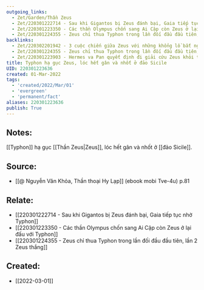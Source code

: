 ```yaml
---
outgoing_links:
  - Zet/Garden/Thần Zeus
  - Zet/220301222714 - Sau khi Gigantos bị Zeus đánh bại, Gaia tiếp tục nhờ Typhon
  - Zet/220301223350 - Các thần Olympus chốn sang Ai Cập còn Zeus ở lại đấu với Typhon
  - Zet/220301224355 - Zeus chỉ thua Typhon trong lần đối đầu đầu tiên, lần 2 Zeus thắng
backlinks:
  - Zet/220302201942 - 3 cuộc chiến giữa Zeus với những khổng lồ bắt nguồn từ tác động của Gaia
  - Zet/220301224355 - Zeus chỉ thua Typhon trong lần đối đầu đầu tiên, lần 2 Zeus thắng
  - Zet/220301223903 - Hermes va Pan quyết định đi giải cứu Zeus khỏi tay Typhon
title: Typhon hạ gục Zeus, lóc hết gân và nhốt ở đảo Sicile
UID: 220301223636
created: 01-Mar-2022
tags:
  - 'created/2022/Mar/01'
  - 'evergreen'
  - 'permanent/fact'
aliases: 220301223636
publish: True
---
```

## Notes:
[[Typhon]] hạ gục [[Thần Zeus|Zeus]], lóc hết gân và nhốt ở [[đảo Sicile]].

## Source:
- [[@ Nguyễn Văn Khỏa, Thần thoại Hy Lạp]] (ebook mobi Tve-4u) p.81

## Relate:
- [[220301222714 - Sau khi Gigantos bị Zeus đánh bại, Gaia tiếp tục nhờ Typhon]]
- [[220301223350 - Các thần Olympus chốn sang Ai Cập còn Zeus ở lại đấu với Typhon]]
- [[220301224355 - Zeus chỉ thua Typhon trong lần đối đầu đầu tiên, lần 2 Zeus thắng]]
## Created:
- [[2022-03-01]]
